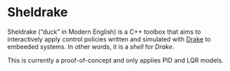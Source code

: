 # Sheldrake
Sheldrake (“duck” in Modern English) is a C++ toolbox that aims to interactively apply control policies written and simulated with [Drake](https://drake.mit.edu/) to embeeded systems. In other words, it is a *shell* for *Drake*.

This is currently a proof-of-concept and only applies PID and LQR models.